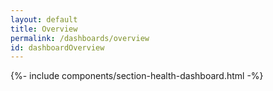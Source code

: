 ```yaml
---
layout: default
title: Overview
permalink: /dashboards/overview
id: dashboardOverview
---
```



{%- include components/section-health-dashboard.html -%}
